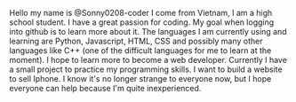 Hello my name is @Sonny0208-coder
I come from Vietnam, I am a high school student. I have a great passion for coding. My goal when logging into github is to learn more about it.
The languages ​​I am currently using and learning are Python, Javascript, HTML, CSS and possibly many other languages ​​like C++ (one of the difficult languages ​​for me to learn at the moment).
I hope to learn more to become a web developer.
Currently I have a small project to practice my programming skills. I want to build a website to sell Iphone. 
I know it's no longer strange to everyone now, but I hope everyone can help because I'm quite inexperienced.
